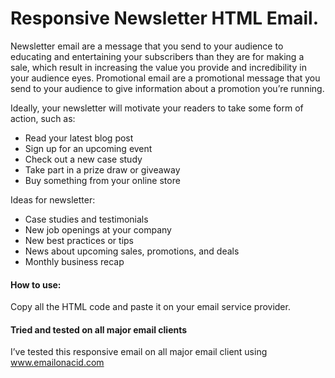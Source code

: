 
# Responsive Newsletter HTML Email.

Newsletter email are a message that you send to your audience to educating and entertaining 
your subscribers than they are for making a sale, which result in increasing the value you provide and incredibility in your audience eyes.
Promotional email are a promotional message that you send to your audience to give information about a promotion you’re running.


Ideally, your newsletter will motivate your readers to take some form of action, such as:
- Read your latest blog post
- Sign up for an upcoming event
- Check out a new case study
- Take part in a prize draw or giveaway
- Buy something from your online store



Ideas for newsletter: 
- Case studies and testimonials
- New job openings at your company
- New best practices or tips
- News about upcoming sales, promotions, and deals
- Monthly business recap



#### How to use:

Copy all the HTML code and paste it on your email service provider.

#### Tried and tested on all major email clients

I’ve tested this responsive email on all major email client using www.emailonacid.com

